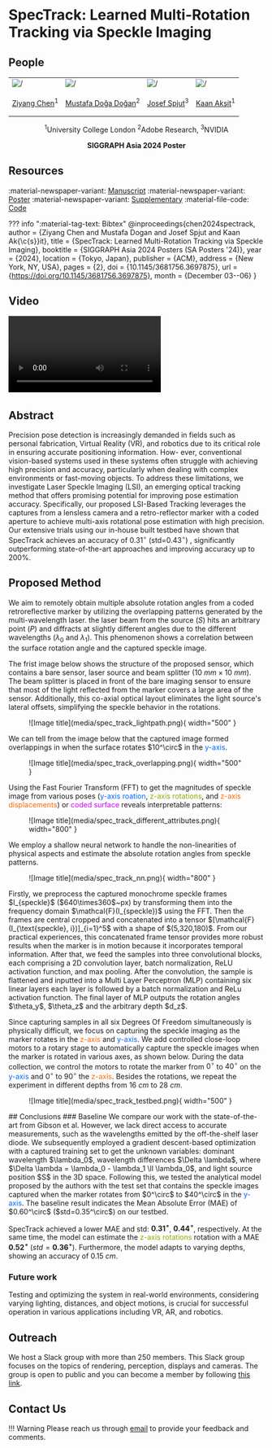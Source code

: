 # SpecTrack: Learned Multi-Rotation Tracking via Speckle Imaging

## People
<table class=""  style="margin: 10px auto;">
  <tbody>
    <tr>
      <td> <img src="../../people/ziyang_chen.png" width="120" alt=/> &nbsp;&nbsp;&nbsp;&nbsp;</td>
      <td> <img src="../../people/mustafa_doga_dogan.png" width="120" alt=/> &nbsp;&nbsp;&nbsp;&nbsp;</td>
      <td> <img src="../../people/josef_spjut_pratt.png" width="120" alt=/> &nbsp;&nbsp;&nbsp;&nbsp;</td>
      <td> <img src="../../people/kaan_aksit.png" width="120" alt=/> &nbsp;&nbsp;&nbsp;&nbsp;</td>
    </tr> 
    <tr>
      <td><p style="text-align:center;"><a href="https://ziyang.space/">Ziyang Chen</a><sup>1</sup></p></td>
      <td><p style="text-align:center;"><a href="https://www.dogadogan.com/">Mustafa Doğa Doğan</a><sup>2</sup></p></td>
      <td><p style="text-align:center;"><a href="https://josef.spjut.me/">Josef Spjut</a><sup>3</sup></p></td>
      <td><p style="text-align:center;"><a href="https://kaanaksit.com">Kaan Akşit</a><sup>1</sup></p></td>
    </tr>
  </tbody>
</table>
<p style="text-align:center;">
<sup>1</sup>University College London
<sup>2</sup>Adobe Research,
<sup>3</sup>NVIDIA
</p>
<p style="text-align:center;"><b>SIGGRAPH Asia 2024 Poster</b></p>

## Resources
:material-newspaper-variant: [Manuscript](https://kaanaksit.com/assets/pdf/ChenEtAl_SigAsia2024_Abstract_spectrack_learned_multi_rotation_tracking_via_speckle_imaging.pdf)
:material-newspaper-variant: [Poster](https://kaanaksit.com/assets/pdf/ChenEtAl_SigAsia2024_Poster_spectrack_learned_multi_rotation_tracking_via_speckle_imaging.pdf)
:material-newspaper-variant: [Supplementary](https://kaanaksit.com/assets/pdf/ChenEtAl_SigAsia2024_Supplementary_spectrack_learned_multi_rotation_tracking_via_speckle_imaging.pdf)
:material-file-code: [Code](https://github.com/complight/SpecTrack)
<!-- :material-video-account: [Project video](https://kaanaksit.com/assets/video/KavakliSigAsia2023Multicolor.mp4) -->
??? info ":material-tag-text: Bibtex"
        @inproceedings{chen2024spectrack,
          author = {Ziyang Chen and Mustafa Dogan and Josef Spjut and Kaan Ak{\c{s}}it},
          title = {SpecTrack: Learned Multi-Rotation Tracking via Speckle Imaging},
          booktitle = {SIGGRAPH Asia 2024 Posters (SA Posters '24)},
          year = {2024},
          location = {Tokyo, Japan},
          publisher = {ACM},
          address = {New York, NY, USA},
          pages = {2},
          doi = {10.1145/3681756.3697875},
          url = {https://doi.org/10.1145/3681756.3697875},
          month = {December 03--06}
        }



## Video
<video controls>
<source src="https://kaanaksit.com/assets/video/ChenSigAsia2024SpecTrack.mp4" id="“ type="video/mp4">
</video>


<!-- ## Presentation -->
<!-- <video controls>
<source src="https://kaanaksit.com/assets/video/KavakliSigAsia2023MulticolorPresentation.mp4" id="“ type="video/mp4">
</video> -->


## Abstract
Precision pose detection is increasingly demanded in fields such as personal fabrication, Virtual Reality (VR), and robotics due to its critical role in ensuring accurate positioning information. How- ever, conventional vision-based systems used in these systems often struggle with achieving high precision and accuracy, particularly when dealing with complex environments or fast-moving objects. To address these limitations, we investigate Laser Speckle Imaging (LSI), an emerging optical tracking method that offers promising potential for improving pose estimation accuracy. Specifically, our proposed LSI-Based Tracking leverages the captures from a lensless camera and a retro-reflector marker with a coded aperture to achieve multi-axis rotational pose estimation with high precision. Our extensive trials using our in-house built testbed have shown that SpecTrack achieves an accuracy of $0.31^\circ$ (std=$0.43^\circ$)
, significantly outperforming state-of-the-art approaches and improving accuracy up to $200\%$.




## Proposed Method
We aim to remotely obtain multiple absolute rotation angles from a coded retroreflective marker by utilizing the overlapping patterns generated by the multi-wavelength laser.
the laser beam from the source ($S$) hits an arbitrary point ($P$) and diffracts at slightly different angles due to the different wavelengths ($\lambda_0$ and $\lambda_1$).
This phenomenon shows a correlation between the surface rotation angle and the captured speckle image.

The frist image below shows the structure of the proposed sensor, which contains a bare sensor, laser source and beam splitter ($10~mm \times 10~mm$).
The beam splitter is placed in front of the bare imaging sensor to ensure that most of the light reflected from the marker covers a large area of the sensor.
Additionally, this co-axial optical layout eliminates the light source's lateral offsets, simplifying the speckle behavior in the rotations.

<figure markdown>
  ![Image title](media/spec_track_lightpath.png){ width="500" }
</figure>
We can tell from the image below that the captured image formed overlappings in when the surface rotates $10^\circ$ in the <span style="color: rgb(0, 102, 255)">y-axis</span>.
<figure markdown>
  ![Image title](media/spec_track_overlapping.png){ width="500" }
</figure>
Using the Fast Fourier Transform (FFT) to get the magnitudes of speckle image from various poses (<span style="color: rgb(0, 102, 255)">y-axis roation</span>, <span style="color: rgb(136, 170, 0)">z-axis rotations</span>, and <span style="color: rgb(255, 102, 0)">z-axis displacements</span>) or <span style="color: rgb(204, 0, 255)">coded surface</span> reveals interpretable patterns:
<figure markdown>
  ![Image title](media/spec_track_different_attributes.png){ width="800" }
</figure>


We employ a shallow neural network to handle the non-linearities of physical aspects and estimate the absolute rotation angles from speckle patterns.
<figure markdown>
  ![Image title](media/spec_track_nn.png){ width="800" }
</figure>
Firstly, we preprocess the captured monochrome speckle frames $I_{speckle}$ ($640\times360$~px) by transforming them into the frequency domain $\mathcal{F}(I_{speckle})$ using the FFT.
Then the frames are central cropped and concatenated into a tensor $[\mathcal{F}(I_{\text{speckle}, i})]_{i=1}^5$ with a shape of $(5,320,180)$.
From our practical experiences, this concatenated frame tensor provides more robust results when the marker is in motion because it incorporates temporal information.
After that, we feed the samples into three convolutional blocks, each comprising a 2D convolution layer, batch normalization, ReLU activation function, and max pooling.
After the convolution, the sample is flattened and inputted into a Multi Layer Perceptron (MLP) containing six linear layers each layer is followed by a batch normalization and ReLu activation function. 
The final layer of MLP outputs the rotation angles $\theta_y$, $\theta_z$ and the arbitrary depth $d_z$.

Since capturing samples in all six Degrees Of Freedom simultaneously is physically difficult, we focus on capturing the speckle imaging as the marker rotates in the <span style="color: rgb(255, 102, 0)">z-axis</span> and <span style="color: rgb(0, 102, 255)">y-axis</span>.
We add controlled close-loop motors to a rotary stage to automatically capture the speckle images when the marker is rotated in various axes, as shown below.
During the data collection, we control the motors to rotate the marker from $0^\circ$ to $40^\circ$ on the <span style="color: rgb(0, 102, 255)">y-axis</span> and $0^\circ$ to $90^\circ$ the <span style="color: rgb(255, 102, 0)">z-axis</span>.
Besides the rotations, we repeat the experiment in different depths from $16~cm$ to $28~cm$.
<figure markdown>
  ![Image title](media/spec_track_testbed.png){ width="500" }
</figure>
## Conclusions
### Baseline
We compare our work with the state-of-the-art from Gibson et al.
However, we lack direct access to accurate measurements, such as the wavelengths emitted by the off-the-shelf laser diode.
We subsequently employed a gradient descent-based optimization with a captured training set to get the unknown variables: dominant wavelength $\lambda_0$, wavelength differences $\Delta \lambda$, where $\Delta \lambda = \lambda_0 - \lambda_1 \ll \lambda_0$, and light source position $S$ in the 3D space.
Following this, we tested the analytical model proposed by the authors with the test set that contains the speckle images captured when the marker rotates from $0^\circ$ to $40^\circ$ in the <span style="color: rgb(0, 102, 255)">y-axis</span>.
The baseline result indicates the Mean Absolute Error (MAE) of $0.60^\circ$ ($std=0.35^\circ$) on our testbed.

SpecTrack achieved a lower MAE and std: $\mathbf{0.31^\circ}$, $\mathbf{0.44^\circ}$, respectively.
At the same time, the model can estimate the <span style="color: rgb(136, 170, 0)">z-axis rotations</span> rotation with a MAE $\mathbf{0.52^\circ}$ ($std=\mathbf{0.36^\circ}$).
Furthermore, the model adapts to varying depths, showing an accuracy of $0.15~cm$. 
### Future work 
Testing and optimizing the system in real-world environments, considering varying lighting, distances, and object motions, is crucial for successful operation in various applications including VR, AR, and robotics.
<!-- 
## Relevant research works
Here are relevant research works from the authors:


- [HoloBeam: Paper-Thin Near-Eye Displays](holobeam.md)
- [Realistic Defocus for Multiplane Computer-Generated Holography](realistic_defocus_cgh.md)
- [Optimizing Vision and Visuals: Lectures on Cameras, Displays, and Perception](../teaching/siggraph2022_optimizing_vision_and_visuals.md)
- [Learned Holographic Light Transport](https://github.com/complight/realistic_holography)
- [Metameric Varifocal Holograms](https://github.com/complight/metameric_holography)
- [Odak](https://github.com/kunguz/odak) -->


<!-- ## External Other Links
Here are links related to our project such as videos, articles or podcasts:

- [ACM SIGGRAPH Asia 2023, Technical Papers Fast Forward (Preview the presentations on 13 Dec, Day 2)](https://youtu.be/dMsD_xXOEKA?feature=shared&t=332) -->


## Outreach
We host a Slack group with more than 250 members.
This Slack group focuses on the topics of rendering, perception, displays and cameras.
The group is open to public and you can become a member by following [this link](../outreach/index.md).

## Contact Us
!!! Warning
    Please reach us through [email](mailto:kaanaksit@kaanaksit.com) to provide your feedback and comments.

<!-- ## Acknowledgements -->

<!-- <div style="float: left; height:200px;" class="boxed">
<img align='left' src="../../media/royal_society.png" width="100" alt/>
<img align='left' src="../../media/meta_reality_labs.png" width="100" alt/>
</div>
Kaan Akşit is supported by the Royal Society's RGS\R2\212229 - Research Grants 2021 Round 2 in building the hardware prototype. Kaan Akşit is also supported by Meta Reality Labs inclusive rendering initiative 2022. Liang Shi is supported by Meta Research PhD fellowship (2021-2023).
<br />
<br />
<br />
<br />
<br />
<br />
<br />


<div style="float: left; height:200px;" class="boxed">
<img align='left' src="../../media/eu_horizon2020.png" width="100" alt/>
<img align='left' src="../../media/tubitak.png" width="100" alt/>
</div>
Hakan Urey is supported by the European Innovation Council’s HORIZON-EIC-2021-TRANSITION-CHALLENGES program Grant Number 101057672 and Tübitak’s 2247-A National Lead Researchers Program, Project Number 120C145.
<br />
<br />
<br />
<br />
<br />
<br />
<br /> -->


